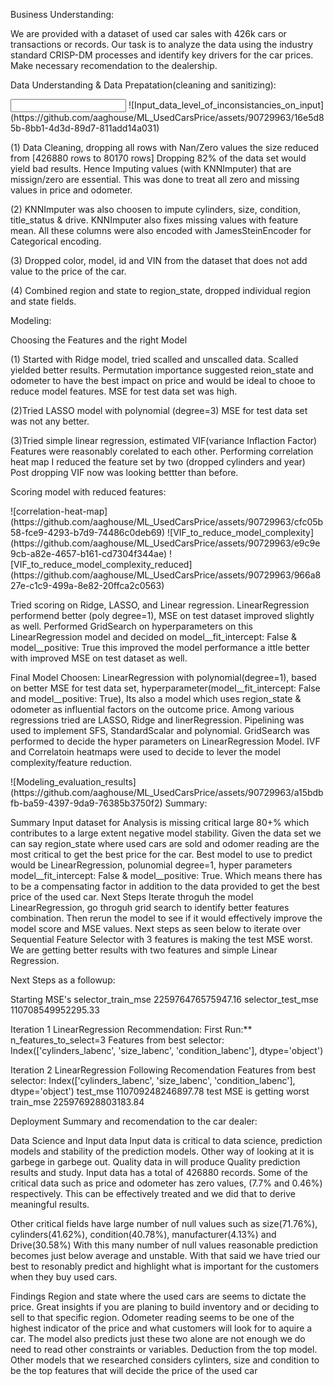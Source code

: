 Business Understanding:

We are provided with a dataset of used car sales with 426k cars or transactions or records. Our task is to analyze the data using the industry standard CRISP-DM processes and identify key drivers for the car prices. Make necessary recomendation to the dealership.

Data Understanding & Data Prepatation(cleaning and sanitizing):

<Input Data understanding image> 
![Input_data_level_of_inconsistancies_on_input](https://github.com/aaghouse/ML_UsedCarsPrice/assets/90729963/16e5d85b-8bb1-4d3d-89d7-811add14a031)

(1) Data Cleaning, dropping all rows with Nan/Zero values the size reduced from [426880 rows to 80170 rows] Dropping 82% of the data set would yield bad results. Hence Imputing values (with KNNImputer) that are missign/zero are essential. This was done to treat all zero and missing values in price and odometer.

(2) KNNImputer was also choosen to impute cylinders, size, condition, title_status & drive. KNNImputer also fixes missing values with feature mean.  All these columns were also encoded with JamesSteinEncoder for Categorical encoding.

(3) Dropped color, model, id and VIN from the dataset that does not add value to the price of the car.

(4) Combined region and state to region_state, dropped individual region and state fields.

Modeling:

Choosing the Features and the right Model

(1) Started with Ridge model, tried scalled and unscalled data. Scalled yielded better results. Permutation importance suggested reion_state and odometer to have the best impact on price and would be ideal to chooe to reduce model features. MSE for test data set was high.

(2)Tried LASSO model with polynomial (degree=3) MSE for test data set was not any better.

(3)Tried simple linear regression, estimated VIF(variance Inflaction Factor) Features were reasonably corelated to each other. Performing correlation heat map I reduced the feature set by two (dropped cylinders and year) Post dropping VIF now was looking bettter than before.

Scoring model with reduced features:

<correlation heatmep image>
![correlation-heat-map](https://github.com/aaghouse/ML_UsedCarsPrice/assets/90729963/cfc05b58-fce9-4293-b7d9-74486c0deb69)

<IVF with all features image>
<IVF removing cylinder and year feature image>
![VIF_to_reduce_model_complexity](https://github.com/aaghouse/ML_UsedCarsPrice/assets/90729963/e9c9e9cb-a82e-4657-b161-cd7304f344ae)
![VIF_to_reduce_model_complexity_reduced](https://github.com/aaghouse/ML_UsedCarsPrice/assets/90729963/966a827e-c1c9-499a-8e82-20ffca2c0563)

Tried scoring on Ridge, LASSO, and Linear regression.
LinearRegression performend better (poly degree=1), MSE on test dataset improved slightly as well.
Performed GridSearch on hyperparameters on this LinearRegression model and decided on model__fit_intercept: False & model__positive: True this improved the model performance a ittle better with improved MSE on test dataset as well.

Final Model Choosen: LinearRegression with polynomial(degree=1), based on better MSE for test data set, hyperparameter(model__fit_intercept: False and model__positive: True), Its also a model which uses region_state & odometer as influential factors on the outcome price.
Among various regressions tried are LASSO, Ridge and linerRegression. Pipelining was used to implement SFS, StandardScalar and polynomial.
GridSearch was performed to decide the hyper parameters on LinearRegression Model.
IVF and Correlatoin heatmaps were used to decide to lever the model complexity/feature reduction.

<Modeling Image with results and decision factors>
![Modeling_evaluation_results](https://github.com/aaghouse/ML_UsedCarsPrice/assets/90729963/a15bdbfb-ba59-4397-9da9-76385b3750f2)
Summary:

Summary Input dataset for Analysis is missing critical large 80+% which contributes to a large extent negative model stability. Given the data set we can say region_state where used cars are sold and odomer reading are the most critical to get the best price for the car.
Best model to use to predict would be LinearRegression, polunomial degree=1, hyper parameters model__fit_intercept: False & model__positive: True. Which means there has to be a compensating factor in addition to the data provided to get the best price of the used car.
Next Steps Iterate throguh the model LinearRegression, go throguh grid search to identify better features combination. Then rerun the model to see if it would effectively improve the model score and MSE values.
Next steps as seen below to iterate over Sequential Feature Selector with 3 features is making the test MSE worst. We are getting better results with two features and simple Linear Regression.

Next Steps as a followup:

Starting MSE's selector_train_mse 225976476575947.16 selector_test_mse 110708549952295.33

Iteration 1 LinearRegression Recommendation: First Run:** n_features_to_select=3 Features from best selector: Index(['cylinders_labenc', 'size_labenc', 'condition_labenc'], dtype='object')

Iteration 2 LinearRegression Following Recomendation Features from best selector: Index(['cylinders_labenc', 'size_labenc', 'condition_labenc'], dtype='object') test_mse 110709248246897.78 test MSE is getting worst train_mse 225976928803183.84

Deployment Summary and recomendation to the car dealer: 

Data Science and Input data Input data is critical to data science, prediction models and stability of the prediction models. Other way of looking at it is garbege in garbege out. Quality data in will produce Quality prediction results and study.
Input data has a total of 426880 records. Some of the critical data such as price and odometer has zero values, (7.7% and 0.46%) respectively. This can be effectively treated and we did that to derive meaningful results.

Other critical fields have large number of null values such as size(71.76%), cylinders(41.62%), condition(40.78%), manufacturer(4.13%) and Drive(30.58%) With this many number of null values reasonable prediction becomes just below average and unstable. With that said we have tried our best to resonably predict and highlight what is important for the customers when they buy used cars.

Findings Region and state where the used cars are seems to dictate the price. Great insights if you are planing to build inventory and or deciding to sell to that specific region. Odometer reading seems to be one of the highest indicator of the price and what customers will look for to aquire a car. The model also predicts just these two alone are not enough we do need to read other constraints or variables. Deduction from the top model.
Other models that we researched considers cylinters, size and condition to be the top features that will decide the price of the used car
